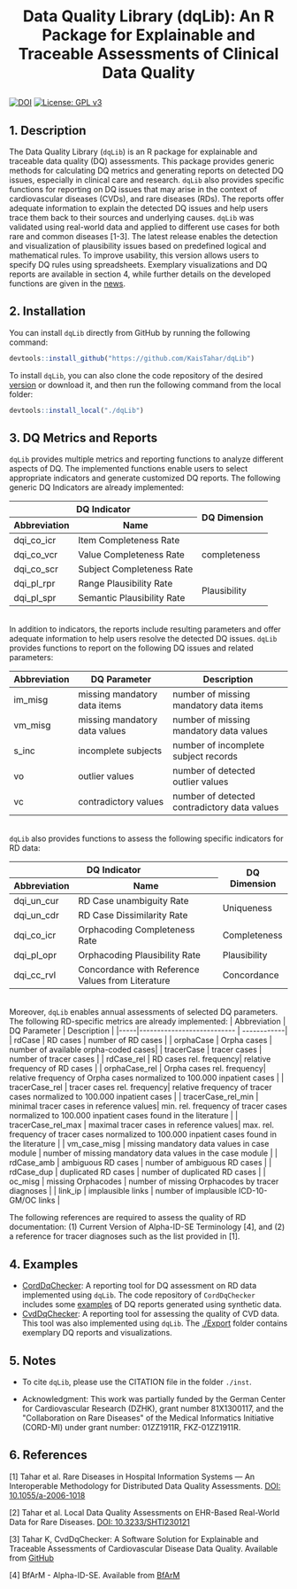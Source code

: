 # <p align="center"> Data Quality Library (dqLib): An R Package for Explainable and Traceable Assessments of Clinical Data Quality </p>

<!-- badges: start -->
[![DOI](https://zenodo.org/badge/DOI/10.5281/zenodo.15118195.svg)](https://doi.org/10.5281/zenodo.15118195)
[![License: GPL v3](https://img.shields.io/badge/License-GPLv3-blue.svg)](https://www.gnu.org/licenses/gpl-3.0)
<!-- badges: end -->

## 1. Description
The Data Quality Library (`dqLib`) is an R package for explainable and traceable data quality (DQ) assessments. This package provides generic methods for calculating DQ metrics and generating reports on detected DQ issues, especially in clinical care and research. `dqLib` also provides specific functions for reporting on DQ issues that may arise in the context of cardiovascular diseases (CVDs), and rare diseases (RDs). The reports offer adequate information to explain the detected DQ issues and help users trace them back to their sources and underlying causes. `dqLib` was validated using real-world data and applied to different use cases for both rare and common diseases [1-3]. The latest release enables the detection and visualization of plausibility issues based on predefined logical and mathematical rules. To improve usability, this version allows users to specify DQ rules using spreadsheets. Exemplary visualizations and DQ reports are available in section 4, while further details on the developed functions are given in the [news](https://github.com/KaisTahar/dqLib/blob/master/NEWS.md).

## 2. Installation

You can install `dqLib` directly from GitHub by running the following command:

``` r 
devtools::install_github("https://github.com/KaisTahar/dqLib") 
```

To install `dqLib`, you can also clone the code repository of the desired [version](https://github.com/KaisTahar/dqLib/tags) or download it, and then run the following command from the local folder:

``` r
devtools::install_local("./dqLib")
```

## 3. DQ Metrics and Reports
`dqLib` provides multiple metrics and reporting functions to analyze different aspects of DQ. The implemented functions enable users to select appropriate indicators and generate customized DQ reports. The following generic DQ Indicators are already implemented:
<table>
    <thead>
        <tr>
            <th colspan="2">DQ Indicator </th>
            <th rowspan=2>DQ Dimension</th>
        </tr>
       <tr>
            <th>Abbreviation </th>
            <th>Name </th>
       </tr>
    </thead>
    <tbody>
        <tr>
            <td>dqi_co_icr</td>
            <td >Item Completeness Rate</td>
            <td rowspan=3>completeness</td>
        </tr>
        <tr>
            <td>dqi_co_vcr</td>
            <td>Value Completeness Rate</td>
        </tr>
	 <tr>
            <td>dqi_co_scr</td>
            <td>Subject Completeness Rate</td>
        </tr>
        <tr>
            <td>dqi_pl_rpr</td>
           <td > Range Plausibility Rate </td>
           <td rowspan=2>Plausibility</td>
        </tr>
            <td>dqi_pl_spr</td>
           <td > Semantic Plausibility Rate </td>
        </tr>
    </tbody>
</table>

<br />  In addition to indicators, the reports include resulting parameters and offer adequate information to help users resolve the detected DQ issues. `dqLib` provides functions to report on the following DQ issues and related parameters:
  
  | Abbreviation | DQ Parameter | Description |
  |-----|--------------------------- | ------------|
  |  im_misg | missing mandatory data items |  number of missing mandatory data items|
  |  vm_misg | missing mandatory data values| number of missing mandatory data values|
  |  s_inc | incomplete subjects |  number of incomplete subject records|
  |  vo | outlier values | number of detected outlier values  |
  |  vc | contradictory values | number of detected contradictory data values  |
  
<br /> `dqLib` also provides functions to assess the following specific indicators for RD data: 
<table>
    <thead>
        <tr>
            <th colspan="2"> DQ Indicator </th>
            <th rowspan=2> DQ Dimension</th>
        </tr>
       <tr>
            <th>Abbreviation </th>
            <th>Name </th>
       </tr>
    </thead>
    <tbody>
       <tr>
            <td> dqi_un_cur </td>
            <td > RD Case unambiguity Rate </td>
             <td rowspan=2 > Uniqueness</td>
        </tr>
         <tr>
            <td> dqi_un_cdr </td>
            <td > RD Case Dissimilarity Rate </td>
        </tr>
        <tr>
            <td>dqi_co_icr</td>
           <td >Orphacoding Completeness Rate </td>
            <td >Completeness</td>
        </tr>
        <tr>
            <td> dqi_pl_opr </td>
           <td > Orphacoding Plausibility Rate </td>
          <td >Plausibility</td>
        </tr>
        <tr>
            <td> dqi_cc_rvl </td>
            <td> Concordance with Reference Values from Literature </td>
            <td >Concordance</td>
        </tr>
    </tbody>
</table>

<br /> Moreover, `dqLib` enables annual assessments of selected DQ parameters. The following RD-specific metrics are already implemented: 
  | Abbreviation | DQ Parameter | Description |
  |-----|--------------------------- | ------------|
  |  rdCase | RD cases | number of RD cases |
  |  orphaCase | Orpha cases | number of available orpha-coded cases|
  |  tracerCase | tracer cases |  number of tracer cases |
  |  rdCase_rel | RD cases rel. frequency| relative frequency of RD cases |
  |  orphaCase_rel | Orpha cases rel. frequency| relative frequency of Orpha cases normalized to 100.000 inpatient cases |
  |  tracerCase_rel | tracer cases rel. frequency| relative frequency of tracer cases normalized to 100.000 inpatient cases  |
  |  tracerCase_rel_min | minimal tracer cases in reference values| min. rel. frequency of tracer cases normalized to 100.000 inpatient cases found in the literature |
  |  tracerCase_rel_max  | maximal tracer cases in reference values| max. rel. frequency of tracer cases normalized to 100.000 inpatient cases found in the literature   |
  |  vm_case_misg | missing mandatory data values in case module |  number of missing mandatory data values in the case module |
  |  rdCase_amb | ambiguous RD cases | number of ambiguous RD cases |
  |  rdCase_dup | duplicated RD cases |  number of duplicated RD cases |
  |  oc_misg | missing Orphacodes |  number of missing Orphacodes by tracer diagnoses |
  |  link_ip | implausible links | number of implausible ICD-10-GM/OC links |

The following references are required to assess the quality of RD documentation: (1) Current Version of Alpha-ID-SE Terminology [4], and (2) a reference for tracer diagnoses such as the list provided in [1].

## 4. Examples
- [CordDqChecker](https://github.com/KaisTahar/cordDqChecker/tree/bmc_dqTools): A reporting tool for DQ assessment on RD data implemented using `dqLib`. The code repository of `CordDqChecker` includes some [examples](https://github.com/KaisTahar/cordDqChecker/tree/bmc_dqTools/Local/Data/Export) of DQ reports generated using synthetic data.
- [CvdDqChecker](https://github.com/KaisTahar/cvdDqChecker): A reporting tool for assessing the quality of CVD data. This tool was also implemented using `dqLib`. The [./Export](https://github.com/KaisTahar/cvdDqChecker/tree/master/Data/Export) folder contains exemplary DQ reports and visualizations.

## 5. Notes

- To cite `dqLib`, please use the CITATION file in the folder `./inst`.

- Acknowledgment: This work was partially funded by the German Center for Cardiovascular Research (DZHK), grant number 81X1300117, and the "Collaboration on Rare Diseases" of the Medical Informatics Initiative (CORD-MI) under grant number: 01ZZ1911R, FKZ-01ZZ1911R.

## 6. References 
	
[1] Tahar et al. Rare Diseases in Hospital Information Systems — An Interoperable Methodology for Distributed Data Quality Assessments. [DOI: 10.1055/a-2006-1018](https://www.thieme-connect.com/products/ejournals/abstract/10.1055/a-2006-1018)
  
[2] Tahar et al. Local Data Quality Assessments on EHR-Based Real-World Data for Rare Diseases. [DOI: 10.3233/SHTI230121](https://pubmed.ncbi.nlm.nih.gov/37203665/)
  
[3] Tahar K, CvdDqChecker: A Software Solution for Explainable and Traceable Assessments of Cardiovascular Disease Data Quality. Available from [GitHub](https://github.com/KaisTahar/cvdDqChecker)

[4] BfArM - Alpha-ID-SE. Available from [BfArM](https://www.bfarm.de/EN/Code-systems/Terminologies/Alpha-ID-SE/_node.html)
 

